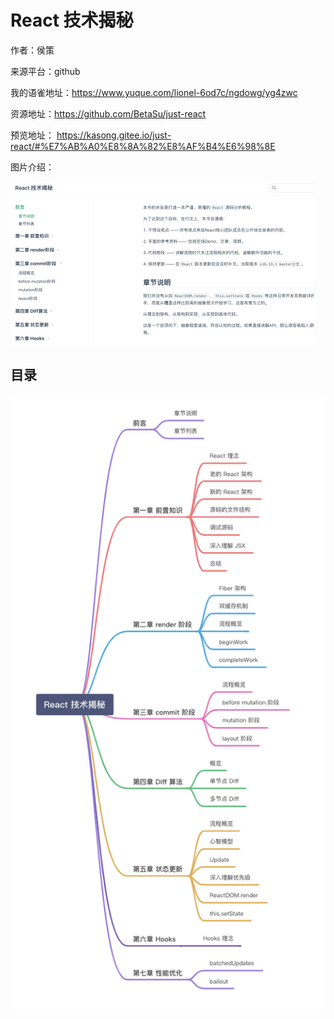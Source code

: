 # React 技术揭秘

作者：侯策

来源平台：github

我的语雀地址：https://www.yuque.com/lionel-6od7c/ngdowg/yg4zwc

资源地址：https://github.com/BetaSu/just-react

预览地址： https://kasong.gitee.io/just-react/#%E7%AB%A0%E8%8A%82%E8%AF%B4%E6%98%8E

图片介绍：

![](img/img1.png)

## 目录

![](img/img2.png)
